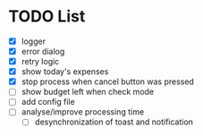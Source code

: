 # TODO List

- [x] logger
- [x] error dialog
- [x] retry logic
- [x] show today's expenses
- [x] stop process when cancel button was pressed
- [ ] show budget left when check mode
- [ ] add config file
- [ ] analyse/improve processing time
  - [ ] desynchronization of toast and notification
